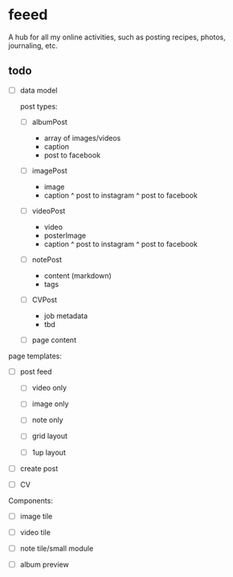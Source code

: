 # feeed
A hub for all my online activities, such as posting recipes, photos, journaling, etc.

## todo

- [ ] data model

  post types:

    - [ ] albumPost
      - array of images/videos
      - caption
      - post to facebook

    - [ ] imagePost
      - image
      - caption
      ^ post to instagram
      ^ post to facebook

    - [ ] videoPost
      - video
      - posterImage
      - caption
      ^ post to instagram
      ^ post to facebook

    - [ ] notePost
      - content (markdown)
      - tags

    - [ ] CVPost
      - job metadata
      - tbd

    - [ ] page content

page templates:
  - [ ] post feed

    - [ ] video only
    - [ ] image only
    - [ ] note only

    - [ ] grid layout

    - [ ] 1up layout

  - [ ] create post

  - [ ] CV

Components:
  - [ ] image tile

  - [ ] video tile

  - [ ] note tile/small module

  - [ ] album preview
